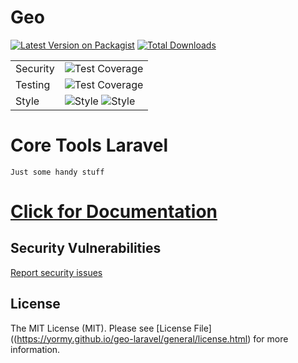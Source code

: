 # Geo
[![Latest Version on Packagist](https://img.shields.io/packagist/v/yormy/geo.svg?style=flat-square)](https://packagist.org/packages/yormy/geo)
[![Total Downloads](https://img.shields.io/packagist/dt/yormy/geo.svg?style=flat-square)](https://packagist.org/packages/yormy/geo)

|          |                                                               |
|----------|---------------------------------------------------------------|
| Security | ![Test Coverage](badges/insights_security.svg)                |
| Testing  | ![Test Coverage](badges/test_coverage.svg)                    |
| Style    | ![Style](badges/stan.svg) ![Style](badges/insights_code.svg)  | 


# Core Tools Laravel
```Just some handy stuff```

# [Click for Documentation](https://yormy.github.io/geo-laravel/)

## Security Vulnerabilities
[Report security issues](https://yormy.github.io/geo-laravel/general/report_security.html)

## License

The MIT License (MIT). Please see [License File]((https://yormy.github.io/geo-laravel/general/license.html) for more information.
